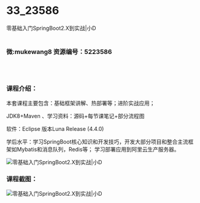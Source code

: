 # 33_23586
零基础入门SpringBoot2.X到实战|小D
<br/></br>
<h3>微:mukewang8 资源编号：5223586</h3>
<br/></br>
<h3>课程介绍：</h3>
<p>本套课程主要包含：基础框架讲解、热部署等；进阶实战应用；</p>
<p>JDK8+Maven 、学习资料：源码+每节课笔记+部分流程图</p>
<p>软件：Eclipse 版本Luna Release (4.4.0)</p>
<p>学后水平：学习SpringBoot核心知识和开发技巧，开发大部分项目和整合主流框架如Mybatis和消息队列，Redis等； 学习部署应用到阿里云生产服务器。</p>
<p><img src="https://www.ko996.com/wp-content/uploads/img/2022/04/1-20-300x78.png" alt="零基础入门SpringBoot2.X到实战|小D"></p>
<div class="info-desc">
<h3>课程截图：</h3>
<p><img src="https://www.ko996.com/wp-content/uploads/img/2022/04/2-21.png" alt="零基础入门SpringBoot2.X到实战|小D"></p>


			
</div>

